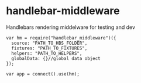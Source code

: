 # handlebar-middleware

Handlebars rendering middelware for testing and dev

```
var hm = require("handlebar_middleware")({
  source: "PATH_TO_HBS_FOLDER",
  fixtures: "PATH_TO_FIXTURES",
  helpers: "PATH_TO_HELPERS",
  globalData: {}//global data object
});

var app = connect().use(hm);

```
